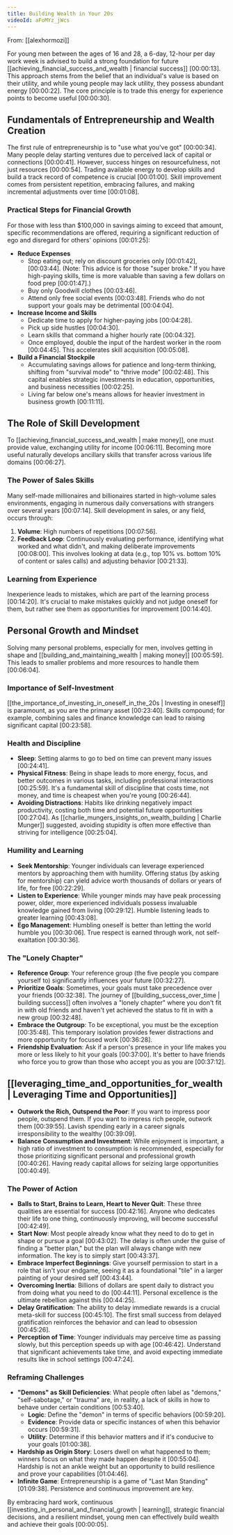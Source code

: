 ```yaml
---
title: Building Wealth in Your 20s
videoId: aFoMYz_jWcs
---
```


From: [[alexhormozi]] <br/> 

For young men between the ages of 16 and 28, a 6-day, 12-hour per day work week is advised to build a strong foundation for future [[achieving_financial_success_and_wealth | financial success]] <a class="yt-timestamp" data-t="00:00:13">[00:00:13]</a>. This approach stems from the belief that an individual's value is based on their utility, and while young people may lack utility, they possess abundant energy <a class="yt-timestamp" data-t="00:00:22">[00:00:22]</a>. The core principle is to trade this energy for experience points to become useful <a class="yt-timestamp" data-t="00:00:30">[00:00:30]</a>.

## Fundamentals of Entrepreneurship and Wealth Creation

The first rule of entrepreneurship is to "use what you've got" <a class="yt-timestamp" data-t="00:00:34">[00:00:34]</a>. Many people delay starting ventures due to perceived lack of capital or connections <a class="yt-timestamp" data-t="00:00:41">[00:00:41]</a>. However, success hinges on resourcefulness, not just resources <a class="yt-timestamp" data-t="00:00:54">[00:00:54]</a>. Trading available energy to develop skills and build a track record of competence is crucial <a class="yt-timestamp" data-t="00:01:00">[00:01:00]</a>. Skill improvement comes from persistent repetition, embracing failures, and making incremental adjustments over time <a class="yt-timestamp" data-t="00:01:08">[00:01:08]</a>.

### Practical Steps for Financial Growth

For those with less than $100,000 in savings aiming to exceed that amount, specific recommendations are offered, requiring a significant reduction of ego and disregard for others' opinions <a class="yt-timestamp" data-t="00:01:25">[00:01:25]</a>:

*   **Reduce Expenses**
    *   Stop eating out; rely on discount groceries only <a class="yt-timestamp" data-t="00:01:42">[00:01:42]</a>, <a class="yt-timestamp" data-t="00:03:44">[00:03:44]</a>. (Note: This advice is for those "super broke." If you have high-paying skills, time is more valuable than saving a few dollars on food prep <a class="yt-timestamp" data-t="00:01:47">[00:01:47]</a>.)
    *   Buy only Goodwill clothes <a class="yt-timestamp" data-t="00:03:46">[00:03:46]</a>.
    *   Attend only free social events <a class="yt-timestamp" data-t="00:03:48">[00:03:48]</a>. Friends who do not support your goals may be detrimental <a class="yt-timestamp" data-t="00:04:04">[00:04:04]</a>.
*   **Increase Income and Skills**
    *   Dedicate time to apply for higher-paying jobs <a class="yt-timestamp" data-t="00:04:28">[00:04:28]</a>.
    *   Pick up side hustles <a class="yt-timestamp" data-t="00:04:30">[00:04:30]</a>.
    *   Learn skills that command a higher hourly rate <a class="yt-timestamp" data-t="00:04:32">[00:04:32]</a>.
    *   Once employed, double the input of the hardest worker in the room <a class="yt-timestamp" data-t="00:04:45">[00:04:45]</a>. This accelerates skill acquisition <a class="yt-timestamp" data-t="00:05:08">[00:05:08]</a>.
*   **Build a Financial Stockpile**
    *   Accumulating savings allows for patience and long-term thinking, shifting from "survival mode" to "thrive mode" <a class="yt-timestamp" data-t="00:02:48">[00:02:48]</a>. This capital enables strategic investments in education, opportunities, and business necessities <a class="yt-timestamp" data-t="00:02:25">[00:02:25]</a>.
    *   Living far below one's means allows for heavier investment in business growth <a class="yt-timestamp" data-t="00:11:11">[00:11:11]</a>.

## The Role of Skill Development

To [[achieving_financial_success_and_wealth | make money]], one must provide value, exchanging utility for income <a class="yt-timestamp" data-t="00:06:11">[00:06:11]</a>. Becoming more useful naturally develops ancillary skills that transfer across various life domains <a class="yt-timestamp" data-t="00:06:27">[00:06:27]</a>.

### The Power of Sales Skills

Many self-made millionaires and billionaires started in high-volume sales environments, engaging in numerous daily conversations with strangers over several years <a class="yt-timestamp" data-t="00:07:14">[00:07:14]</a>. Skill development in sales, or any field, occurs through:
1.  **Volume**: High numbers of repetitions <a class="yt-timestamp" data-t="00:07:56">[00:07:56]</a>.
2.  **Feedback Loop**: Continuously evaluating performance, identifying what worked and what didn't, and making deliberate improvements <a class="yt-timestamp" data-t="00:08:00">[00:08:00]</a>. This involves looking at data (e.g., top 10% vs. bottom 10% of content or sales calls) and adjusting behavior <a class="yt-timestamp" data-t="00:21:33">[00:21:33]</a>.

### Learning from Experience

Inexperience leads to mistakes, which are part of the learning process <a class="yt-timestamp" data-t="00:14:20">[00:14:20]</a>. It's crucial to make mistakes quickly and not judge oneself for them, but rather see them as opportunities for improvement <a class="yt-timestamp" data-t="00:14:40">[00:14:40]</a>.

## Personal Growth and Mindset

Solving many personal problems, especially for men, involves getting in shape and [[building_and_maintaining_wealth | making money]] <a class="yt-timestamp" data-t="00:05:59">[00:05:59]</a>. This leads to smaller problems and more resources to handle them <a class="yt-timestamp" data-t="00:06:04">[00:06:04]</a>.

### Importance of Self-Investment

[[the_importance_of_investing_in_oneself_in_the_20s | Investing in oneself]] is paramount, as you are the primary asset <a class="yt-timestamp" data-t="00:23:40">[00:23:40]</a>. Skills compound; for example, combining sales and finance knowledge can lead to raising significant capital <a class="yt-timestamp" data-t="00:23:58">[00:23:58]</a>.

### Health and Discipline

*   **Sleep**: Setting alarms to go to bed on time can prevent many issues <a class="yt-timestamp" data-t="00:24:41">[00:24:41]</a>.
*   **Physical Fitness**: Being in shape leads to more energy, focus, and better outcomes in various tasks, including professional interactions <a class="yt-timestamp" data-t="00:25:59">[00:25:59]</a>. It's a fundamental skill of discipline that costs time, not money, and time is cheapest when you're young <a class="yt-timestamp" data-t="00:26:44">[00:26:44]</a>.
*   **Avoiding Distractions**: Habits like drinking negatively impact productivity, costing both time and potential future opportunities <a class="yt-timestamp" data-t="00:27:04">[00:27:04]</a>. As [[charlie_mungers_insights_on_wealth_building | Charlie Munger]] suggested, avoiding stupidity is often more effective than striving for intelligence <a class="yt-timestamp" data-t="00:25:04">[00:25:04]</a>.

### Humility and Learning

*   **Seek Mentorship**: Younger individuals can leverage experienced mentors by approaching them with humility. Offering status (by asking for mentorship) can yield advice worth thousands of dollars or years of life, for free <a class="yt-timestamp" data-t="00:22:29">[00:22:29]</a>.
*   **Listen to Experience**: While younger minds may have peak processing power, older, more experienced individuals possess invaluable knowledge gained from living <a class="yt-timestamp" data-t="00:29:12">[00:29:12]</a>. Humble listening leads to greater learning <a class="yt-timestamp" data-t="00:43:08">[00:43:08]</a>.
*   **Ego Management**: Humbling oneself is better than letting the world humble you <a class="yt-timestamp" data-t="00:30:06">[00:30:06]</a>. True respect is earned through work, not self-exaltation <a class="yt-timestamp" data-t="00:30:36">[00:30:36]</a>.

### The "Lonely Chapter"

*   **Reference Group**: Your reference group (the five people you compare yourself to) significantly influences your future <a class="yt-timestamp" data-t="00:32:27">[00:32:27]</a>.
*   **Prioritize Goals**: Sometimes, your goals must take precedence over your friends <a class="yt-timestamp" data-t="00:32:38">[00:32:38]</a>. The journey of [[building_success_over_time | building success]] often involves a "lonely chapter" where you don't fit in with old friends and haven't yet achieved the status to fit in with a new group <a class="yt-timestamp" data-t="00:32:48">[00:32:48]</a>.
*   **Embrace the Outgroup**: To be exceptional, you must be the exception <a class="yt-timestamp" data-t="00:35:48">[00:35:48]</a>. This temporary isolation provides fewer distractions and more opportunity for focused work <a class="yt-timestamp" data-t="00:36:28">[00:36:28]</a>.
*   **Friendship Evaluation**: Ask if a person's presence in your life makes you more or less likely to hit your goals <a class="yt-timestamp" data-t="00:37:00">[00:37:00]</a>. It's better to have friends who force you to grow than those who accept you as you are <a class="yt-timestamp" data-t="00:37:12">[00:37:12]</a>.

## [[leveraging_time_and_opportunities_for_wealth | Leveraging Time and Opportunities]]

*   **Outwork the Rich, Outspend the Poor**: If you want to impress poor people, outspend them. If you want to impress rich people, outwork them <a class="yt-timestamp" data-t="00:39:55">[00:39:55]</a>. Lavish spending early in a career signals irresponsibility to the wealthy <a class="yt-timestamp" data-t="00:39:09">[00:39:09]</a>.
*   **Balance Consumption and Investment**: While enjoyment is important, a high ratio of investment to consumption is recommended, especially for those prioritizing significant personal and professional growth <a class="yt-timestamp" data-t="00:40:26">[00:40:26]</a>. Having ready capital allows for seizing large opportunities <a class="yt-timestamp" data-t="00:40:49">[00:40:49]</a>.

### The Power of Action

*   **Balls to Start, Brains to Learn, Heart to Never Quit**: These three qualities are essential for success <a class="yt-timestamp" data-t="00:42:16">[00:42:16]</a>. Anyone who dedicates their life to one thing, continuously improving, will become successful <a class="yt-timestamp" data-t="00:42:49">[00:42:49]</a>.
*   **Start Now**: Most people already know what they need to do to get in shape or pursue a goal <a class="yt-timestamp" data-t="00:43:02">[00:43:02]</a>. The delay is often under the guise of finding a "better plan," but the plan will always change with new information. The key is to simply start <a class="yt-timestamp" data-t="00:43:37">[00:43:37]</a>.
*   **Embrace Imperfect Beginnings**: Give yourself permission to start in a role that isn't your endgame, seeing it as a foundational "tile" in a larger painting of your desired self <a class="yt-timestamp" data-t="00:43:44">[00:43:44]</a>.
*   **Overcoming Inertia**: Billions of dollars are spent daily to distract you from doing what you need to do <a class="yt-timestamp" data-t="00:44:11">[00:44:11]</a>. Personal excellence is the ultimate rebellion against this <a class="yt-timestamp" data-t="00:44:25">[00:44:25]</a>.
*   **Delay Gratification**: The ability to delay immediate rewards is a crucial meta-skill for success <a class="yt-timestamp" data-t="00:45:10">[00:45:10]</a>. The first small success from delayed gratification reinforces the behavior and can lead to obsession <a class="yt-timestamp" data-t="00:45:26">[00:45:26]</a>.
*   **Perception of Time**: Younger individuals may perceive time as passing slowly, but this perception speeds up with age <a class="yt-timestamp" data-t="00:46:42">[00:46:42]</a>. Understand that significant achievements take time, and avoid expecting immediate results like in school settings <a class="yt-timestamp" data-t="00:47:24">[00:47:24]</a>.

### Reframing Challenges

*   **"Demons" as Skill Deficiencies**: What people often label as "demons," "self-sabotage," or "trauma" are, in reality, a lack of skills in how to behave under certain conditions <a class="yt-timestamp" data-t="00:53:40">[00:53:40]</a>.
    *   **Logic**: Define the "demon" in terms of specific behaviors <a class="yt-timestamp" data-t="00:59:20">[00:59:20]</a>.
    *   **Evidence**: Provide data or specific instances of when this behavior occurs <a class="yt-timestamp" data-t="00:59:31">[00:59:31]</a>.
    *   **Utility**: Determine if this behavior matters and if it's conducive to your goals <a class="yt-timestamp" data-t="01:00:38">[01:00:38]</a>.
*   **Hardship as Origin Story**: Losers dwell on what happened to them; winners focus on what they made happen despite it <a class="yt-timestamp" data-t="00:55:04">[00:55:04]</a>. Hardship is not an ankle weight but an opportunity to build resilience and prove your capabilities <a class="yt-timestamp" data-t="01:04:46">[01:04:46]</a>.
*   **Infinite Game**: Entrepreneurship is a game of "Last Man Standing" <a class="yt-timestamp" data-t="01:09:38">[01:09:38]</a>. Persistence and continuous improvement are key.

By embracing hard work, continuous [[investing_in_personal_and_financial_growth | learning]], strategic financial decisions, and a resilient mindset, young men can effectively build wealth and achieve their goals <a class="yt-timestamp" data-t="00:00:05">[00:00:05]</a>.